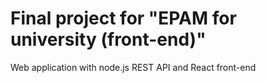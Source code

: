# Final project for "EPAM for university (front-end)"
Web application with node.js REST API and React front-end
